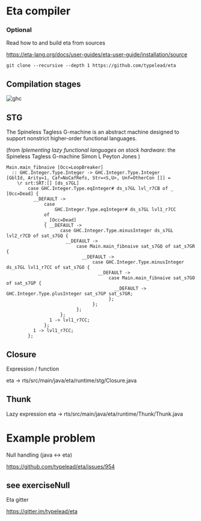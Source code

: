 # Eta compiler



### Optional

Read how to and build eta from sources

https://eta-lang.org/docs/user-guides/eta-user-guide/installation/source

`git clone --recursive --depth 1 https://github.com/typelead/eta`




## Compilation stages



![ghc](src/images/ghcstages.png)<!--.element height="600"-->



## STG

The Spineless Tagless G-machine is an abstract machine designed to support nonstrict higher-order functional languages. 

(from *Iplementing lazy functional languages on stock hardware*:
      the Spineless Tagless G-machine Simon L Peyton Jones )



```stg
Main.main_fibnaive [Occ=LoopBreaker]
  :: GHC.Integer.Type.Integer -> GHC.Integer.Type.Integer
[GblId, Arity=1, Caf=NoCafRefs, Str=<S,U>, Unf=OtherCon []] =
    \r srt:SRT:[] [ds_s7GL]
        case GHC.Integer.Type.eqInteger# ds_s7GL lvl_r7CB of _ [Occ=Dead] {
          __DEFAULT ->
              case
                  GHC.Integer.Type.eqInteger# ds_s7GL lvl1_r7CC
              of
              _ [Occ=Dead]
              { __DEFAULT ->
                    case GHC.Integer.Type.minusInteger ds_s7GL lvl2_r7CD of sat_s7GQ {
                      __DEFAULT ->
                          case Main.main_fibnaive sat_s7GQ of sat_s7GR {
                            __DEFAULT ->
                                case GHC.Integer.Type.minusInteger ds_s7GL lvl1_r7CC of sat_s7GO {
                                  __DEFAULT ->
                                      case Main.main_fibnaive sat_s7GO of sat_s7GP {
                                        __DEFAULT -> GHC.Integer.Type.plusInteger sat_s7GP sat_s7GR;
                                      };
                                };
                          };
                    };
                1 -> lvl1_r7CC;
              };
          1 -> lvl1_r7CC;
        };
```



## Closure

Expression / function

eta -> rts/src/main/java/eta/runtime/stg/Closure.java



## Thunk

Lazy expression
eta -> rts/src/main/java/eta/runtime/Thunk/Thunk.java



# Example problem

Null handling (java <-> eta)

https://github.com/typelead/eta/issues/954


## see exerciseNull



Eta gitter

https://gitter.im/typelead/eta
